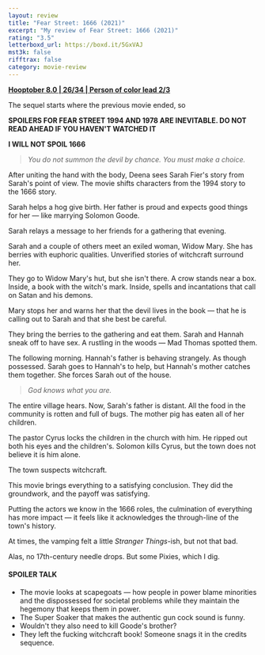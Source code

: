 ```yaml
---
layout: review
title: "Fear Street: 1666 (2021)"
excerpt: "My review of Fear Street: 1666 (2021)"
rating: "3.5"
letterboxd_url: https://boxd.it/5GxVAJ
mst3k: false
rifftrax: false
category: movie-review
---
```


<b><a href="https://boxd.it/pOvfW/detail" rel="nofollow">Hooptober 8.0 | 26/34 | Person of color lead 2/3</a></b>

The sequel starts where the previous movie ended, so

<b>SPOILERS FOR FEAR STREET 1994 AND 1978 ARE INEVITABLE. DO NOT READ AHEAD IF YOU HAVEN'T WATCHED IT</b>

<b>I WILL NOT SPOIL 1666</b>

<blockquote><i>You do not summon the devil by chance. You must make a choice.</i></blockquote>
After uniting the hand with the body, Deena sees Sarah Fier's story from Sarah's point of view. The movie shifts characters from the 1994 story to the 1666 story.

Sarah helps a hog give birth. Her father is proud and expects good things for her — like marrying Solomon Goode.

Sarah relays a message to her friends for a gathering that evening.

Sarah and a couple of others meet an exiled woman, Widow Mary. She has berries with euphoric qualities. Unverified stories of witchcraft surround her.

They go to Widow Mary's hut, but she isn't there. A crow stands near a box. Inside, a book with the witch's mark. Inside, spells and incantations that call on Satan and his demons.

Mary stops her and warns her that the devil lives in the book — that he is calling out to Sarah and that she best be careful.

They bring the berries to the gathering and eat them. Sarah and Hannah sneak off to have sex. A rustling in the woods — Mad Thomas spotted them.

The following morning. Hannah's father is behaving strangely. As though possessed. Sarah goes to Hannah's to help, but Hannah's mother catches them together. She forces Sarah out of the house.

<blockquote><i>God knows what you are.</i></blockquote>
The entire village hears. Now, Sarah's father is distant. All the food in the community is rotten and full of bugs. The mother pig has eaten all of her children.

The pastor Cyrus locks the children in the church with him. He ripped out both his eyes and the children's. Solomon kills Cyrus, but the town does not believe it is him alone.

The town suspects witchcraft.

This movie brings everything to a satisfying conclusion. They did the groundwork, and the payoff was satisfying.

Putting the actors we know in the 1666 roles, the culmination of everything has more impact — it feels like it acknowledges the through-line of the town's history.

At times, the vamping felt a little <i>Stranger Things</i>-ish, but not that bad.

Alas, no 17th-century needle drops. But some Pixies, which I dig.

#### SPOILER TALK

- The movie looks at scapegoats — how people in power blame minorities and the dispossessed for societal problems while they maintain the hegemony that keeps them in power.
- The Super Soaker that makes the authentic gun cock sound is funny.
- Wouldn't they also need to kill Goode's brother?
- They left the fucking witchcraft book! Someone snags it in the credits sequence.
